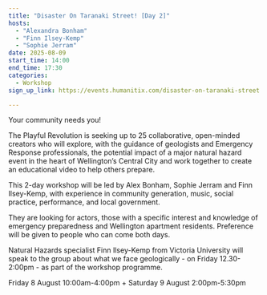 ```yaml
---
title: "Disaster On Taranaki Street! [Day 2]"
hosts:
  - "Alexandra Bonham"
  - "Finn Ilsey-Kemp"
  - "Sophie Jerram"
date: 2025-08-09
start_time: 14:00
end_time: 17:30
categories:
  - Workshop
sign_up_link: https://events.humanitix.com/disaster-on-taranaki-street

---
```


Your community needs you!

The Playful Revolution is seeking up to 25 collaborative, open-minded creators who will explore, with the guidance of geologists and Emergency Response professionals, the potential impact of a major natural hazard event in the heart of Wellington’s Central City and work together to create an educational video to help others prepare.  

This 2-day workshop will be led by Alex Bonham, Sophie Jerram and Finn Ilsey-Kemp, with experience in community generation, music, social practice, performance, and local government.

They are looking for actors, those with a specific interest and knowledge of emergency preparedness and Wellington apartment residents. Preference will be given to people who can come both days.

Natural Hazards specialist Finn Ilsey-Kemp from Victoria University will speak to the group about what we face geologically - on Friday 12.30-2:00pm - as part of the workshop programme.

Friday 8 August 10:00am-4:00pm + 
Saturday 9 August 2:00pm-5:30pm
